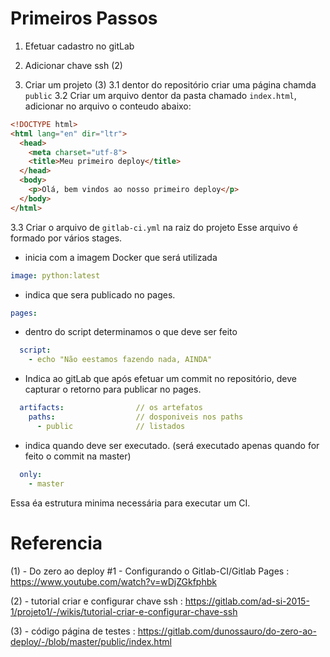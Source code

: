 # Primeiros Passos

1. Efetuar cadastro no gitLab

2. Adicionar chave ssh (2)

3. Criar um projeto (3)
3.1 dentor do repositório criar uma página chamda `public`
3.2 Criar um arquivo dentor da pasta chamado `index.html`, adicionar no arquivo o conteudo abaixo:

~~~html
<!DOCTYPE html>
<html lang="en" dir="ltr">
  <head>
    <meta charset="utf-8">
    <title>Meu primeiro deploy</title>
  </head>
  <body>
    <p>Olá, bem vindos ao nosso primeiro deploy</p>
  </body>
</html>
~~~

3.3 Criar o arquivo de `gitlab-ci.yml` na raiz do projeto
Esse arquivo é formado por vários stages.

- inicia com a imagem Docker que será utilizada 
~~~yml
image: python:latest
~~~

- indica que sera publicado no pages.
~~~yml
pages:
~~~

- dentro do script determinamos o que deve ser feito
~~~yml
  script:
    - echo "Não eestamos fazendo nada, AINDA"
~~~

- Indica ao gitLab que após efetuar um commit no repositório, deve capturar o retorno para publicar no pages.

~~~ yml
  artifacts:                // os artefatos
    paths:                  // dosponiveis nos paths
      - public              // listados
~~~

- indica quando deve ser executado. (será executado apenas quando for feito o commit na master)
~~~yml
  only:
    - master
~~~

Essa éa estrutura minima necessária para executar um CI.



# Referencia
(1) - Do zero ao deploy #1 - Configurando o Gitlab-CI/Gitlab Pages : https://www.youtube.com/watch?v=wDjZGkfphbk 


(2) - tutorial criar e configurar chave ssh : 
https://gitlab.com/ad-si-2015-1/projeto1/-/wikis/tutorial-criar-e-configurar-chave-ssh

(3) - código página de testes : https://gitlab.com/dunossauro/do-zero-ao-deploy/-/blob/master/public/index.html


